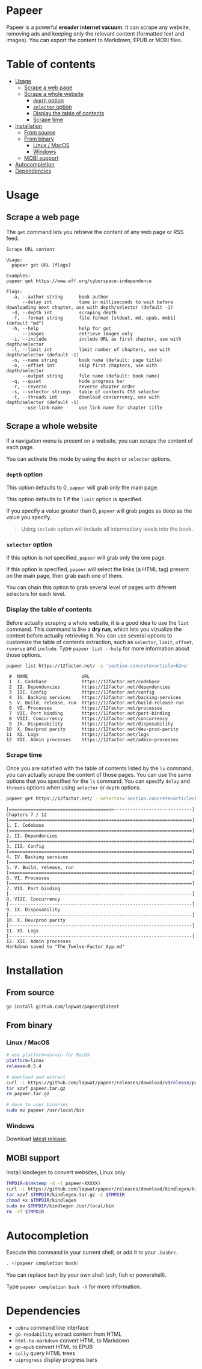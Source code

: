 # Papeer

Papeer is a powerful **ereader internet vacuum**. It can scrape any website, removing ads and keeping only the relevant content (formatted text and images). You can export the content to Markdown, EPUB or MOBI files.

# Table of contents

- [Usage](#usage)
  * [Scrape a web page](#scrape-a-web-page)
  * [Scrape a whole website](#scrape-a-whole-website)
    + [`depth` option](#-depth--option)
    + [`selector` option](#-selector--option)
    + [Display the table of contents](#display-the-table-of-contents)
    + [Scrape time](#scrape-time)
- [Installation](#installation)
  * [From source](#from-source)
  * [From binary](#from-binary)
    + [Linux / MacOS](#linux---macos)
    + [Windows](#windows)
  * [MOBI support](#mobi-support)
- [Autocompletion](#autocompletion)
- [Dependencies](#dependencies)

# Usage

## Scrape a web page

The `get` command lets you retrieve the content of any web page or RSS feed.

```
Scrape URL content

Usage:
  papeer get URL [flags]

Examples:
papeer get https://www.eff.org/cyberspace-independence

Flags:
  -a, --author string      book author
      --delay int          time in milliseconds to wait before downloading next chapter, use with depth/selector (default -1)
  -d, --depth int          scraping depth
  -f, --format string      file format [stdout, md, epub, mobi] (default "md")
  -h, --help               help for get
      --images             retrieve images only
  -i, --include            include URL as first chapter, use with depth/selector
  -l, --limit int          limit number of chapters, use with depth/selector (default -1)
  -n, --name string        book name (default: page title)
  -o, --offset int         skip first chapters, use with depth/selector
      --output string      file name (default: book name)
  -q, --quiet              hide progress bar
  -r, --reverse            reverse chapter order
  -s, --selector strings   table of contents CSS selector
  -t, --threads int        download concurrency, use with depth/selector (default -1)
      --use-link-name      use link name for chapter title
```

## Scrape a whole website

If a navigation menu is present on a website, you can scrape the content of each page.

You can activate this mode by using the `depth` or `selector` options.

### `depth` option

This option defaults to 0, `papeer` will grab only the main page.

This option defaults to 1 if the `limit` option is specified.

If you specify a value greater than 0, `papeer` will grab pages as deep as the value you specify.

> Using `include` option will include all intermediary levels into the book.

### `selector` option

If this option is not specified, `papeer` will grab only the one page.

If this option is specified, `papeer` will select the links (a HTML tag) present on the main page, then grab each one of them.

You can chain this option to grab several level of pages with diferent selectors for each level.

### Display the table of contents

Before actually scraping a whole website, it is a good idea to use the `list` command. This command is like a **dry run**, which lets you vizualize the content before actually retrieving it. You can use several options to customize the table of contents extraction, such as `selector`, `limit`, `offset`, `reverse` and `include`. Type `papeer list --help` for more information about those options.

```sh
papeer list https://12factor.net/ -s 'section.concrete>article>h2>a'
```
```
 #  NAME                    URL                                    
 1  I. Codebase             https://12factor.net/codebase          
 2  II. Dependencies        https://12factor.net/dependencies      
 3  III. Config             https://12factor.net/config            
 4  IV. Backing services    https://12factor.net/backing-services  
 5  V. Build, release, run  https://12factor.net/build-release-run 
 6  VI. Processes           https://12factor.net/processes         
 7  VII. Port binding       https://12factor.net/port-binding      
 8  VIII. Concurrency       https://12factor.net/concurrency       
 9  IX. Disposability       https://12factor.net/disposability     
10  X. Dev/prod parity      https://12factor.net/dev-prod-parity   
11  XI. Logs                https://12factor.net/logs              
12  XII. Admin processes    https://12factor.net/admin-processes
```

### Scrape time

Once you are satisfied with the table of contents listed by the `ls` command, you can actually scrape the content of those pages. You can use the same options that you specified for the `ls` command. You can specify `delay` and `threads` options when using `selector` or `depth` options.

```sh
papeer get https://12factor.net/ --selector='section.concrete>article>h2>a'
```
```
[======================================>-----------------------------] Chapters 7 / 12
[====================================================================] 1. I. Codebase
[====================================================================] 2. II. Dependencies
[====================================================================] 3. III. Config
[====================================================================] 4. IV. Backing services
[====================================================================] 5. V. Build, release, run
[====================================================================] 6. VI. Processes
[====================================================================] 7. VII. Port binding
[--------------------------------------------------------------------] 8. VIII. Concurrency
[--------------------------------------------------------------------] 9. IX. Disposability
[--------------------------------------------------------------------] 10. X. Dev/prod parity
[--------------------------------------------------------------------] 11. XI. Logs
[--------------------------------------------------------------------] 12. XII. Admin processes
Markdown saved to "The_Twelve-Factor_App.md"
```

# Installation

## From source

```sh
go install github.com/lapwat/papeer@latest
```

## From binary

### Linux / MacOS

```sh
# use platform=darwin for MacOS
platform=linux
release=0.5.4

# download and extract
curl -L https://github.com/lapwat/papeer/releases/download/v$release/papeer-v$release-$platform-amd64.tar.gz > papeer.tar.gz
tar xzvf papeer.tar.gz
rm papeer.tar.gz

# move to user binaries
sudo mv papeer /usr/local/bin
```

### Windows

Download [latest release](https://github.com/lapwat/papeer/releases/download/v0.5.4/papeer-v0.5.4-windows-amd64.exe.zip).

## MOBI support

Install kindlegen to convert websites, Linux only

```sh
TMPDIR=$(mktemp -d -t papeer-XXXXX)
curl -L https://github.com/lapwat/papeer/releases/download/kindlegen/kindlegen_linux_2.6_i386_v2_9.tar.gz > $TMPDIR/kindlegen.tar.gz
tar xzvf $TMPDIR/kindlegen.tar.gz -C $TMPDIR
chmod +x $TMPDIR/kindlegen
sudo mv $TMPDIR/kindlegen /usr/local/bin
rm -rf $TMPDIR
```

# Autocompletion

Execute this command in your current shell, or add it to your `.bashrc`.

```sh
. <(papeer completion bash)
```

You can replace `bash` by your own shell (zsh, fish or powershell).

Type `papeer completion bash -h` for more information.

# Dependencies

- `cobra` command line interface
- `go-readability` extract content from HTML
- `html-to-markdown` convert HTML to Markdown
- `go-epub` convert HTML to EPUB
- `colly` query HTML trees
- `uiprogress` display progress bars
